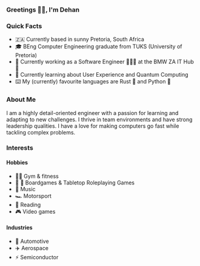 ### Greetings 👋🏻, I'm Dehan

### Quick Facts
- 🇿🇦 Currently based in sunny Pretoria, South Africa
- 🎓 BEng Computer Engineering graduate from TUKS (University of Pretoria)
- 💼 Currently working as a Software Engineer 👨🏻‍💻 at the BMW ZA IT Hub 🤖
- 🌱 Currently learning about User Experience and Quantum Computing
- ⌨️ My (currently) favourite languages are Rust 🦀 and Python 🐍

### About Me
I am a highly detail-oriented engineer with a passion for learning and adapting to new challenges. I thrive in team environments and have strong leadership qualities. I have a love for making computers go fast while tackling complex problems.

### Interests
#### Hobbies
- 🏋🏻 Gym & fitness
- 🐉 🎲 Boardgames & Tabletop Roleplaying Games
- 🎸 Music
- 🏎️ Motorsport
- 📖 Reading
- 🎮 Video games

<!-- ## Technologies -->

#### Industries
- 🚗 Automotive
- ✈️ Aerospace
- ⚡️ Semiconductor

<!-- ### More
#### Reach Me
- 🐙 Github: 
- 📧 Email:
- 🌐 Website:
- 🔗 LinkedIn:  -->

<!-- ## Programming Languages & Frameworks
- Python
- Rust
- Java
- Typescript  -->


<!--
**dehan-jl/dehan-jl** is a ✨ _special_ ✨ repository because its `README.md` (this file) appears on your GitHub profile.

Here are some ideas to get you started:

- 🔭 I’m currently working on ...
- 🌱 I’m currently learning ...
- 👯 I’m looking to collaborate on ...
- 🤔 I’m looking for help with ...
- 💬 Ask me about ...
- 📫 How to reach me: ...
- 😄 Pronouns: ...
- ⚡ Fun fact: ...
-->

